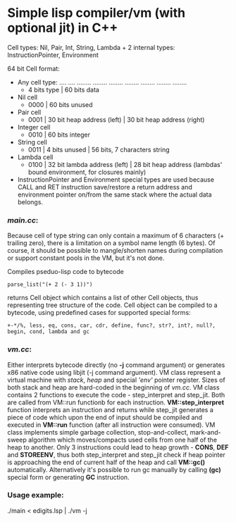 Simple lisp compiler/vm (with optional jit) in C++
==================================================

Cell types: Nil, Pair, Int, String, Lambda
		    + 2 internal types: InstructionPointer, Environment

64 bit Cell format:
* Any cell type: .... .... ........ ........ ........ ........ ........ ........ ........
	* 4 bits type | 60 bits data
* Nil cell
	* 0000 | 60 bits unused
* Pair    cell
	* 0001 | 30 bit heap address (left) | 30 bit heap address (right)
* Integer cell
	* 0010 | 60 bits integer
* String  cell
	* 0011 | 4 bits unused | 56 bits, 7 characters string
* Lambda  cell 
	* 0100 | 32 bit lambda address (left) | 28 bit heap address (lambdas' bound environment, for closures mainly)
* InstructionPointer and Environment special types are used because CALL and RET instruction save/restore a return address and environment pointer on/from the same stack where the actual data belongs.

### *main.cc*: 

Because cell of type string can only contain a maximum of 6 characters (+ trailing zero), there is a limitation on a symbol name length (6 bytes). Of course, it should be possible to mangle/shorten names during compilation or support constant pools in the VM, but it's not done.

Compiles pseduo-lisp code to bytecode
```
parse_list("(+ 2 (- 3 1))") 
```
returns Cell object which contains a list of other Cell objects, thus representing tree structure of the code. Cell object can be compiled to a bytecode, using predefined cases for supported special forms:
```
+-*/%, less, eq, cons, car, cdr, define, func?, str?, int?, null?, begin, cond, lambda and gc
```
### *vm.cc*: 
Either interprets bytecode directly (no **-j** command argument) or generates x86 native code using libjit (-j command argument).
VM class represent a virtual machine with _stack_, _heap_ and special _'env'_ pointer register. Sizes of both stack and heap are hard-coded in the beginning of *vm.cc*. VM class contains 2 functions to execute the code - step_interpret and step_jit. Both are called from VM::run functionb for each instruction. **VM::step_interpret** function interprets an instruction and returns while step_jit generates a piece of code which upon the end of input should be compiled and executed in **VM::run** function (after all instruction were consumed). VM class implements simple garbage collection, stop-and-collect, mark-and-sweep algorithm which moves/compacts used cells from one half of the heap to another. Only 3 instructions could lead to heap growth - **CONS**, **DEF** and **STOREENV**, thus both step_interpret and step_jit check if heap pointer is approaching the end of current half of the heap and call **VM::gc()** automatically. Alternatively it's possible to run gc manually by calling **(gc)** special form or generating **GC** instruction.

### Usage example: 
./main < edigits.lsp | ./vm -j